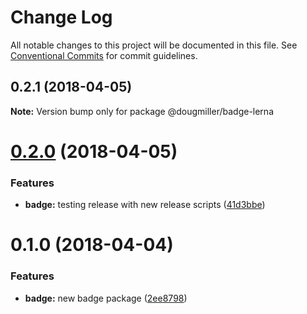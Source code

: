 # Change Log

All notable changes to this project will be documented in this file.
See [Conventional Commits](https://conventionalcommits.org) for commit guidelines.

<a name="0.2.1"></a>
## 0.2.1 (2018-04-05)




**Note:** Version bump only for package @dougmiller/badge-lerna

<a name="0.2.0"></a>
# [0.2.0](https://github.com/dmiller9911/lerna-poc/compare/@dougmiller/badge-lerna@0.1.0...@dougmiller/badge-lerna@0.2.0) (2018-04-05)


### Features

* **badge:** testing release with new release scripts ([41d3bbe](https://github.com/dmiller9911/lerna-poc/commit/41d3bbe))




<a name="0.1.0"></a>
# 0.1.0 (2018-04-04)


### Features

* **badge:** new badge package ([2ee8798](https://github.com/dmiller9911/lerna-poc/commit/2ee8798))
